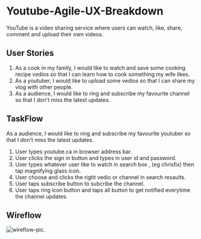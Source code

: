 # Youtube-Agile-UX-Breakdown
YouTube is a video sharing service where users can watch, like, share, comment and upload their own videos.

## User Stories
1. As a cook in my family, I would like to watch and save some cooking recipe vedios so that I can learn how to cook something my wife likes.
2. As a youtuber, I would like to upload some vedios so that I can share my vlog with other people.
3. As a audience, I would like to ring and subscribe my favourite channel so that I don't miss the latest updates.

## TaskFlow
 As a audience, I would like to ring and subscribe my favourite youtuber so that I don't miss the latest updates.
 1. User types youtube.ca in browser address bar.
 2. User clicks the sign in button and types in user id and password.
 3. User types whatever user like to watch in search box , (eg chrisfix) then tap magnifying glass icon.
 4. User choose and clicks the right vedio or channel in search resaults.
 5. User taps subscribe button to subcribe the channel.
 6. User taps ring icon button and taps all button to get notified everytime the channel updates.
 ## Wireflow
 ![wireflow-pic](C:\Users\Will\Desktop\source\sait\assignment\270-assignent1youtube/1234567.jpg).
